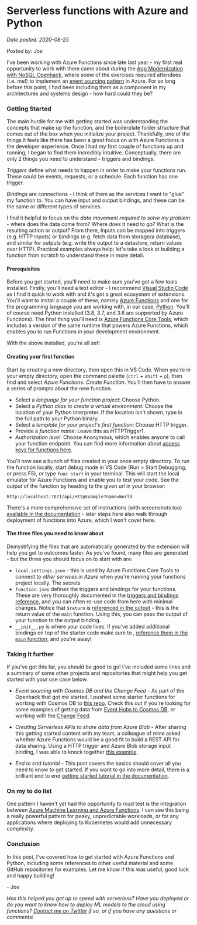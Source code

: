 # Serverless functions with Azure and Python
_Date posted: 2020-08-25_

_Posted by: Joe_

I've been working with Azure Functions since late last year - my first real opportunity to work with them came about during the [App Modernization with NoSQL Openhack](https://openhack.microsoft.com/), where some of the exercises required attendees (i.e. me!) to implement an [event sourcing pattern](https://docs.microsoft.com/en-us/azure/architecture/patterns/event-sourcing) in Azure. For so long before this point, I had been including them as a component in my architectures and systems design - how hard could they be?

### Getting Started
The main hurdle for me with getting started was understanding the concepts that make up the function, and the boilerplate folder structure that comes out of the box when you initialize your project. Thankfully, one of the things it feels like there has been a great focus on with Azure Functions is the developer experience. Once I had my first couple of functions up and running, I began to find them incredibly intuitive. Conceptually, there are only 2 things you need to understand - triggers and bindings:

*Triggers* define what needs to happen in order to make your functions run. These could be events, requests, or a schedule. Each function has one trigger.

*Bindings* are connections - I think of them as the services I want to "glue" my function to. You can have input and output bindings, and these can be the same or different types of services. 

I find it helpful to focus on the *data movement required to solve my problem* - where does the data come from? Where does it need to go? What is the resulting action or output? From there, Inputs can be mapped into triggers (e.g. HTTP inputs) or bindings (e.g. fetch data from storage/a database), and similar for outputs (e.g. write the output to a datastore, return values over HTTP). Practical examples always help; let's take a look at building a function from scratch to understand these in more detail.

#### Prerequisites 
Before you get started, you'll need to make sure you've got a few tools installed. Firstly, you'll need a text editor - I recommend [Visual Studio Code](https://code.visualstudio.com/) as I find it quick to work with and it's got a great ecosystem of extensions. You'll want to install a couple of these, namely [Azure Functions](https://marketplace.visualstudio.com/items?itemName=ms-azuretools.vscode-azurefunctions) and one for the programming language you are working with, in our case, [Python](https://marketplace.visualstudio.com/items?itemName=ms-python.python). You'll of course need Python installed (3.8, 3.7, and 3.6 are supported by Azure Functions). The final thing you'll need is [Azure Functions Core Tools](https://docs.microsoft.com/en-us/azure/azure-functions/functions-run-local?tabs=linux%2Ccsharp%2Cbash#install-the-azure-functions-core-tools), which includes a version of the same runtime that powers Azure Functions, which enables you to run Functions in your development environment. 

With the above installed, you're all set!

#### Creating your first function
Start by creating a new directory, then open this in VS Code. When you're in your empty directory, open the command palette (`ctrl` + `shift` + `p`), then find and select _Azure Functions: Create Function_. You'll then have to answer a series of prompts about the new function. 

- Select a *language for your function project*: Choose Python.
- Select a *Python alias to create a virtual environment*: Choose the location of your Python interpreter. If the location isn't shown, type in the full path to your Python binary.
- Select a *template for your project's first function*: Choose HTTP trigger.
- Provide a *function name*: Leave this as HTTPTrigger1.
- *Authorization level*: Choose Anonymous, which enables anyone to call your function endpoint. You can find more information about [access keys for functions here](https://docs.microsoft.com/en-us/azure/azure-functions/functions-bindings-http-webhook-trigger?tabs=python#authorization-keys).

You'll now see a bunch of files created in your once empty directory. To run the function locally, start debug mode in VS Code (Run > Start Debugging, or press F5), or type `func start` in your terminal. This will start the local emulator for Azure Functions and enable you to test your code. See the output of the function by heading to the given url in your browser:
```
http://localhost:7071/api/HttpExample?name=World
```

There's a more comprehensive set of instructions (with screenshots too) [available in the documentation](https://docs.microsoft.com/en-us/azure/azure-functions/functions-create-first-function-vs-code?pivots=programming-language-python) - later steps here also walk through deployment of functions into Azure, which I won't cover here. 

#### The three files you need to know about
Demystifying the files that are automatically generated by the extension will help you get to outcomes faster. As you've found, many files are generated - but the three you should focus on to start with are:
- `local.settings.json` - this is used by Azure Functions Core Tools to connect to _other services in Azure_ when you're running your functions project locally. The secrets 
- `function.json` defines the triggers and bindings for your functions. These are very thoroughly documented in the [triggers and bindings reference](https://docs.microsoft.com/en-us/azure/azure-functions/functions-bindings-storage-blob), and you can often re-use code from here with minimal changes. Notice that `$return` is [referenced in the output](https://github.com/joe-plumb/functions-demo/blob/main/HttpTrigger1/function.json#L17) - this is the return value of the `main` function. Using this, you can pass the output of your function to the output binding.
- `__init__.py` is where your code lives. If you've added additional bindings on top of the starter code make sure to , [reference them in the `main` function](https://github.com/joe-plumb/functions-demo/blob/main/HttpTrigger2/__init__.py#L6), and you're away! 

### Taking it further
If you've got this far, you should be good to go! I've included some links and a summary of some other projects and repositories that might help you get started with your use case below. 

- *Event sourcing with Cosmos DB and the Change Feed* - As part of the Openhack that got me started, I pushed some starter functions for working with Cosmos DB to [this repo](https://github.com/joe-plumb/jp-azf-samples). Check this out if you're looking for some examples of getting data from [Event Hubs to Cosmos DB](https://github.com/joe-plumb/jp-azf-samples/tree/main/EventHubToCosmosDB), or working with the [Change](https://github.com/joe-plumb/jp-azf-samples/tree/main/CosmosChangeFeedTrigger) [Feed](https://github.com/joe-plumb/jp-azf-samples/tree/main/CosmosDocumentUpdateOnTrigger). 

- *Creating Serverless APIs to share data from Azure Blob* - After sharing this getting started content with my team, a colleague of mine asked whether Azure Functions would be a good fit to build a REST API for data sharing. Using a HTTP trigger and Azure Blob storage input binding, I was able to knock together [this example](https://github.com/joe-plumb/serverless-data-api). 

-  *End to end tutorial* - This post covers the basics should cover all you need to know to get started. If you want to go into more detail, there is a brilliant end to end [getting started tutorial in the documentation](https://docs.microsoft.com/en-us/azure/developer/python/tutorial-vs-code-serverless-python-01). 

### On my to do list
One pattern I haven't yet had the opportunity to road test is the integration between [Azure Machine Learning and Azure Functions](https://docs.microsoft.com/en-us/azure/machine-learning/how-to-deploy-functions). I can see this being a really powerful pattern for peaky, unpredictable workloads, or for any applications where deploying to Kubernetes would add unnecessary complexity.

### Conclusion
In this post, I've covered how to get started with Azure Functions and Python, including some references to other useful material and some GitHub repositories for examples. Let me know if this was useful, good luck and happy building! 

\- Joe

_Has this helped you get up to speed with serverless? Have you deployed or do you want to know how to deploy ML models to the cloud using functions? [Contact me on Twitter](https://twitter.com/joe_plumb) if so, or if you have any questions or comments!_
